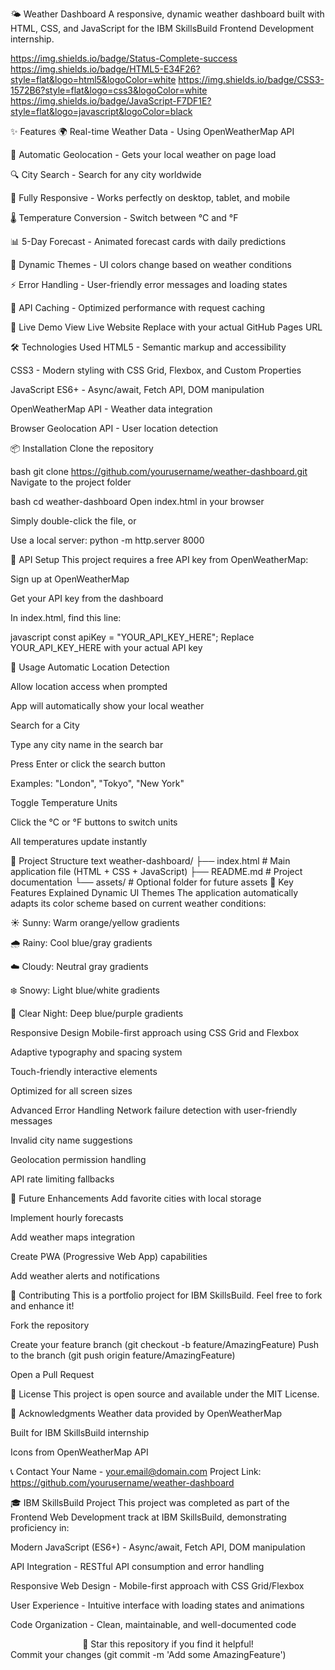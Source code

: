 🌤️ Weather Dashboard
A responsive, dynamic weather dashboard built with HTML, CSS, and JavaScript for the IBM SkillsBuild Frontend Development internship.

https://img.shields.io/badge/Status-Complete-success
https://img.shields.io/badge/HTML5-E34F26?style=flat&logo=html5&logoColor=white
https://img.shields.io/badge/CSS3-1572B6?style=flat&logo=css3&logoColor=white
https://img.shields.io/badge/JavaScript-F7DF1E?style=flat&logo=javascript&logoColor=black

✨ Features
🌍 Real-time Weather Data - Using OpenWeatherMap API

📍 Automatic Geolocation - Gets your local weather on page load

🔍 City Search - Search for any city worldwide

📱 Fully Responsive - Works perfectly on desktop, tablet, and mobile

🌡️ Temperature Conversion - Switch between °C and °F

📊 5-Day Forecast - Animated forecast cards with daily predictions

🎨 Dynamic Themes - UI colors change based on weather conditions

⚡ Error Handling - User-friendly error messages and loading states

🔄 API Caching - Optimized performance with request caching

🚀 Live Demo
View Live Website
Replace with your actual GitHub Pages URL

🛠️ Technologies Used
HTML5 - Semantic markup and accessibility

CSS3 - Modern styling with CSS Grid, Flexbox, and Custom Properties

JavaScript ES6+ - Async/await, Fetch API, DOM manipulation

OpenWeatherMap API - Weather data integration

Browser Geolocation API - User location detection

📦 Installation
Clone the repository

bash
git clone https://github.com/yourusername/weather-dashboard.git
Navigate to the project folder

bash
cd weather-dashboard
Open index.html in your browser

Simply double-click the file, or

Use a local server: python -m http.server 8000

🔧 API Setup
This project requires a free API key from OpenWeatherMap:

Sign up at OpenWeatherMap

Get your API key from the dashboard

In index.html, find this line:

javascript
const apiKey = "YOUR_API_KEY_HERE";
Replace YOUR_API_KEY_HERE with your actual API key

🎯 Usage
Automatic Location Detection

Allow location access when prompted

App will automatically show your local weather

Search for a City

Type any city name in the search bar

Press Enter or click the search button

Examples: "London", "Tokyo", "New York"

Toggle Temperature Units

Click the °C or °F buttons to switch units

All temperatures update instantly

📁 Project Structure
text
weather-dashboard/
├── index.html          # Main application file (HTML + CSS + JavaScript)
├── README.md           # Project documentation
└── assets/            # Optional folder for future assets
🌟 Key Features Explained
Dynamic UI Themes
The application automatically adapts its color scheme based on current weather conditions:

☀️ Sunny: Warm orange/yellow gradients

🌧️ Rainy: Cool blue/gray gradients

☁️ Cloudy: Neutral gray gradients

❄️ Snowy: Light blue/white gradients

🌙 Clear Night: Deep blue/purple gradients

Responsive Design
Mobile-first approach using CSS Grid and Flexbox

Adaptive typography and spacing system

Touch-friendly interactive elements

Optimized for all screen sizes

Advanced Error Handling
Network failure detection with user-friendly messages

Invalid city name suggestions

Geolocation permission handling

API rate limiting fallbacks

🔮 Future Enhancements
Add favorite cities with local storage

Implement hourly forecasts

Add weather maps integration

Create PWA (Progressive Web App) capabilities

Add weather alerts and notifications

🤝 Contributing
This is a portfolio project for IBM SkillsBuild. Feel free to fork and enhance it!

Fork the repository

Create your feature branch (git checkout -b feature/AmazingFeature)
Push to the branch (git push origin feature/AmazingFeature)

Open a Pull Request

📄 License
This project is open source and available under the MIT License.

🙏 Acknowledgments
Weather data provided by OpenWeatherMap

Built for IBM SkillsBuild internship

Icons from OpenWeatherMap API

📞 Contact
Your Name - your.email@domain.com
Project Link: https://github.com/yourusername/weather-dashboard

🎓 IBM SkillsBuild Project
This project was completed as part of the Frontend Web Development track at IBM SkillsBuild, demonstrating proficiency in:

Modern JavaScript (ES6+) - Async/await, Fetch API, DOM manipulation

API Integration - RESTful API consumption and error handling

Responsive Web Design - Mobile-first approach with CSS Grid/Flexbox

User Experience - Intuitive interface with loading states and animations

Code Organization - Clean, maintainable, and well-documented code

<div align="center">
🌟 Star this repository if you find it helpful!
</div>
Commit your changes (git commit -m 'Add some AmazingFeature')

